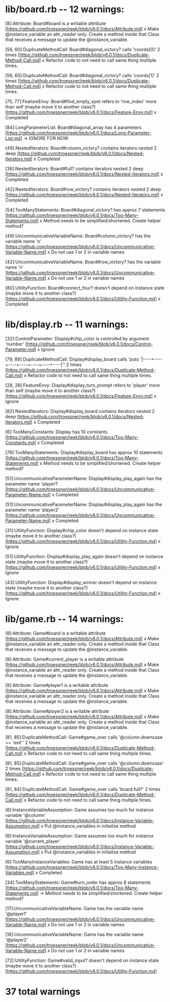 # lib/board.rb -- 12 warnings:

[8]:Attribute: Board#board is a writable attribute 
[https://github.com/troessner/reek/blob/v6.0.1/docs/Attribute.md]
x Make @instance_variable an attr_reader only. Create a method inside that Class that receives a message to update the @instance_variable.

[56, 60]:DuplicateMethodCall: Board#diagonal_victory? calls 'coords[0]' 2 times 
[https://github.com/troessner/reek/blob/v6.0.1/docs/Duplicate-Method-Call.md]
x Refactor code to not need to call same thing multiple times.

[56, 60]:DuplicateMethodCall: Board#diagonal_victory? calls 'coords[1]' 2 times 
[https://github.com/troessner/reek/blob/v6.0.1/docs/Duplicate-Method-Call.md]
x Refactor code to not need to call same thing multiple times.

[75, 77]:FeatureEnvy: Board#find_empty_spot refers to 'row_index' more than self (maybe move it to another class?) 
[https://github.com/troessner/reek/blob/v6.0.1/docs/Feature-Envy.md]
x Completed

[84]:LongParameterList: Board#diagonal_array has 4 parameters 
[https://github.com/troessner/reek/blob/v6.0.1/docs/Long-Parameter-List.md]
-> IGNORE FOR NOW

[49]:NestedIterators: Board#column_victory? contains iterators nested 2 deep 
[https://github.com/troessner/reek/blob/v6.0.1/docs/Nested-Iterators.md]
x Completed

[36]:NestedIterators: Board#full? contains iterators nested 2 deep 
[https://github.com/troessner/reek/blob/v6.0.1/docs/Nested-Iterators.md]
x Completed

[42]:NestedIterators: Board#row_victory? contains iterators nested 2 deep 
[https://github.com/troessner/reek/blob/v6.0.1/docs/Nested-Iterators.md]
x Completed

[54]:TooManyStatements: Board#diagonal_victory? has approx 7 statements 
[https://github.com/troessner/reek/blob/v6.0.1/docs/Too-Many-Statements.md]
x Method needs to be simplified/shortened. Create helper method?

[49]:UncommunicativeVariableName: Board#column_victory? has the variable name 'n' 
[https://github.com/troessner/reek/blob/v6.0.1/docs/Uncommunicative-Variable-Name.md]
x Do not use 1 or 2 in variable names

[42]:UncommunicativeVariableName: Board#row_victory? has the variable name 'n' 
[https://github.com/troessner/reek/blob/v6.0.1/docs/Uncommunicative-Variable-Name.md]
x Do not use 1 or 2 in variable names

[80]:UtilityFunction: Board#connect_four? doesn't depend on instance state (maybe move it to another class?) 
[https://github.com/troessner/reek/blob/v6.0.1/docs/Utility-Function.md]
x Completed

# lib/display.rb -- 11 warnings:

[32]:ControlParameter: Display#chip_color is controlled by argument 'number' 
[https://github.com/troessner/reek/blob/v6.0.1/docs/Control-Parameter.md]
x Ignore

[79, 89]:DuplicateMethodCall: Display#display_board calls 'puts '|----+----+----+----+----+----+----|'' 2 times 
[https://github.com/troessner/reek/blob/v6.0.1/docs/Duplicate-Method-Call.md]
x Refactor code to not need to call same thing multiple times.

[28, 28]:FeatureEnvy: Display#display_turn_prompt refers to 'player' more than self (maybe move it to another class?) 
[https://github.com/troessner/reek/blob/v6.0.1/docs/Feature-Envy.md]
x Ignore

[82]:NestedIterators: Display#display_board contains iterators nested 2 deep 
[https://github.com/troessner/reek/blob/v6.0.1/docs/Nested-Iterators.md]
x Completed

[6]:TooManyConstants: Display has 10 constants 
[https://github.com/troessner/reek/blob/v6.0.1/docs/Too-Many-Constants.md]
x Completed

[78]:TooManyStatements: Display#display_board has approx 10 statements 
[https://github.com/troessner/reek/blob/v6.0.1/docs/Too-Many-Statements.md]
x Method needs to be simplified/shortened. Create helper method?

[51]:UncommunicativeParameterName: Display#display_play_again has the parameter name 'player1' 
[https://github.com/troessner/reek/blob/v6.0.1/docs/Uncommunicative-Parameter-Name.md]
x Completed

[51]:UncommunicativeParameterName: Display#display_play_again has the parameter name 'player2' 
[https://github.com/troessner/reek/blob/v6.0.1/docs/Uncommunicative-Parameter-Name.md]
x Completed

[31]:UtilityFunction: Display#chip_color doesn't depend on instance state (maybe move it to another class?) 
[https://github.com/troessner/reek/blob/v6.0.1/docs/Utility-Function.md]
x Ignore

[51]:UtilityFunction: Display#display_play_again doesn't depend on instance state (maybe move it to another class?) 
[https://github.com/troessner/reek/blob/v6.0.1/docs/Utility-Function.md]
x Ignore

[43]:UtilityFunction: Display#display_winner doesn't depend on instance state (maybe move it to another class?) 
[https://github.com/troessner/reek/blob/v6.0.1/docs/Utility-Function.md]
x Ignore

# lib/game.rb -- 14 warnings:

[8]:Attribute: Game#board is a writable attribute 
[https://github.com/troessner/reek/blob/v6.0.1/docs/Attribute.md]
x Make @instance_variable an attr_reader only. Create a method inside that Class that receives a message to update the @instance_variable.

[8]:Attribute: Game#current_player is a writable attribute 
[https://github.com/troessner/reek/blob/v6.0.1/docs/Attribute.md]
x Make @instance_variable an attr_reader only. Create a method inside that Class that receives a message to update the @instance_variable.

[8]:Attribute: Game#player1 is a writable attribute 
[https://github.com/troessner/reek/blob/v6.0.1/docs/Attribute.md]
x Make @instance_variable an attr_reader only. Create a method inside that Class that receives a message to update the @instance_variable.

[8]:Attribute: Game#player2 is a writable attribute 
[https://github.com/troessner/reek/blob/v6.0.1/docs/Attribute.md]
x Make @instance_variable an attr_reader only. Create a method inside that Class that receives a message to update the @instance_variable.

[81, 85]:DuplicateMethodCall: Game#game_over calls '@column.downcase == 'exit'' 2 times 
[https://github.com/troessner/reek/blob/v6.0.1/docs/Duplicate-Method-Call.md]
x Refactor code to not need to call same thing multiple times.

[81, 85]:DuplicateMethodCall: Game#game_over calls '@column.downcase' 2 times 
[https://github.com/troessner/reek/blob/v6.0.1/docs/Duplicate-Method-Call.md]
x Refactor code to not need to call same thing multiple times.

[81, 84]:DuplicateMethodCall: Game#game_over calls 'board.full?' 2 times 
[https://github.com/troessner/reek/blob/v6.0.1/docs/Duplicate-Method-Call.md]
x Refactor code to not need to call same thing multiple times.

[6]:InstanceVariableAssumption: Game assumes too much for instance variable '@column' 
[https://github.com/troessner/reek/blob/v6.0.1/docs/Instance-Variable-Assumption.md]
x Put @instance_variables in initialize method

[6]:InstanceVariableAssumption: Game assumes too much for instance variable '@current_player' 
[https://github.com/troessner/reek/blob/v6.0.1/docs/Instance-Variable-Assumption.md]
x Put @instance_variables in initialize method

[6]:TooManyInstanceVariables: Game has at least 5 instance variables 
[https://github.com/troessner/reek/blob/v6.0.1/docs/Too-Many-Instance-Variables.md]
x Completed

[34]:TooManyStatements: Game#turn_order has approx 8 statements 
[https://github.com/troessner/reek/blob/v6.0.1/docs/Too-Many-Statements.md]
-> Method needs to be simplified/shortened. Create helper method?

[17]:UncommunicativeVariableName: Game has the variable name '@player1' 
[https://github.com/troessner/reek/blob/v6.0.1/docs/Uncommunicative-Variable-Name.md]
x Do not use 1 or 2 in variable names

[18]:UncommunicativeVariableName: Game has the variable name '@player2' 
[https://github.com/troessner/reek/blob/v6.0.1/docs/Uncommunicative-Variable-Name.md]
x Do not use 1 or 2 in variable names

[72]:UtilityFunction: Game#valid_input? doesn't depend on instance state (maybe move it to another class?) 
[https://github.com/troessner/reek/blob/v6.0.1/docs/Utility-Function.md]

# 37 total warnings